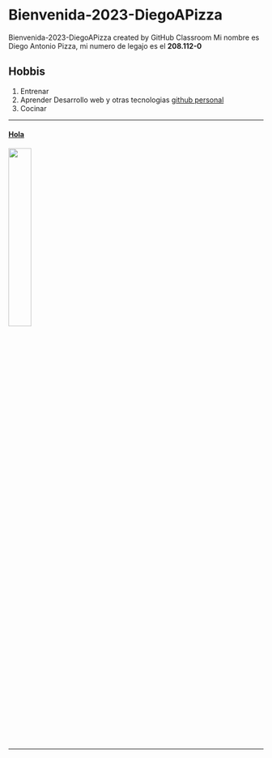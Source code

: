 # Bienvenida-2023-DiegoAPizza
Bienvenida-2023-DiegoAPizza created by GitHub Classroom
Mi nombre es Diego Antonio Pizza, mi numero de legajo es el **208.112-0**
## Hobbis
1. Entrenar 
2. Aprender Desarrollo web y otras tecnologias [github personal](https://github.com/DiegoAPizza "asasas")
3. Cocinar 
---
 <h4><a href="https://www.youtube.com/watch?v=dQw4w9WgXcQ">Hola</a></h4>
 <img src="https://user-images.githubusercontent.com/79482954/228346308-cde234e6-e9b3-4e78-b811-3dc8ec3916d9.jpg" width=30% heigth=20%>
 
 ---
